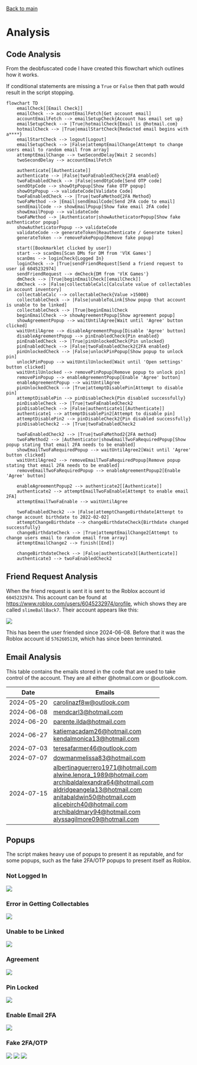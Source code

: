 [Back to main](./README.md)

# Analysis

## Code Analysis

From the deobfuscated code I have created this flowchart which outlines how it works.

If conditional statements are missing a `True` or `False` then that path would result in the script stopping.

```mermaid
flowchart TD
    emailCheck[[Email Check]]
    emailCheck --> accountEmailFetch[Get account email]
    accountEmailFetch --> emailSetupCheck{Account has email set up}
    emailSetupCheck --> |True|hotmailCheck{Email is @hotmail.com}
    hotmailCheck --> |True|emailStartCheck{Redacted email begins with a****}
    emailStartCheck --> logout[Logout]
    emailSetupCheck --> |False|attemptEmailChange[Attempt to change users email to random email from array]
    attemptEmailChange --> twoSecondDelay[Wait 2 seconds]
    twoSecondDelay --> accountEmailFetch

    authenticate[[Authenticate]]
    authenticate --> |False|twoFaEnabledCheck{2FA enabled}
    twoFaEnabledCheck --> |False|sendOtpCode[Send OTP code]
    sendOtpCode --> showOtpPopup[Show fake OTP popup]
    showOtpPopup --> validateCode[Validate Code]
    twoFaEnabledCheck --> |True|twoFaMethod{2FA Method}
    twoFaMethod --> |Email|sendEmailCode[Send 2FA code to email]
    sendEmailCode --> showEmailPopup[Show fake email 2FA code]
    showEmailPopup --> validateCode
    twoFaMethod --> |Authenticator|showAutheticatorPopup[Show fake authenticator popup]
    showAutheticatorPopup --> validateCode
    validateCode --> generateToken[Reauthenticate / Generate token]
    generateToken --> removeFakePopup[Remove fake popup]

    start([Bookmarklet clicked by user])
    start --> scanDms[Scan DMs for DM from 'VlK Games']
    scanDms --> loginCheck{Logged In}
    loginCheck --> |True|sendFriendRequest[Send a friend request to user id 6045232974]
    sendFriendRequest --> dmCheck{DM from 'VlK Games'}
    dmCheck --> |True|beginEmailCheck[[emailCheck]]
    dmCheck --> |False|collectableCalc[Calculate value of collectables in account inventory]
    collectableCalc --> collectableCheck{Value >15000}
    collectableCheck --> |False|unableToLink[Show popup that account is unable to be linked]
    collectableCheck --> |True|beginEmailCheck
    beginEmailCheck --> showAgreementPopup[Show agreement popup]
    showAgreementPopup --> waitUntilAgree[Wait until 'Agree' button clicked]
    waitUntilAgree --> disableAgreementPopup[Disable 'Agree' button]
    disableAgreementPopup --> pinEnabledCheck{Pin enabled}
    pinEnabledCheck --> |True|pinUnlockedCheck{Pin unlocked}
    pinEnabledCheck --> |False|twoFaEnabledCheck2{2FA enabled}
    pinUnlockedCheck --> |False|unlockPinPopup[Show popup to unlock pin]
    unlockPinPopup --> waitUntilUnlocked[Wait until 'Open settings' button clicked]
    waitUntilUnlocked --> removePinPopup[Remove popup to unlock pin]
    removePinPopup --> enableAgreementPopup[Enable 'Agree' button]
    enableAgreementPopup --> waitUntilAgree
    pinUnlockedCheck --> |True|attemptDisablePin[Attempt to disable pin]
    attemptDisablePin --> pinDisableCheck{Pin disabled successfully}
    pinDisableCheck --> |True|twoFaEnabledCheck2
    pinDisableCheck --> |False|authenticate1[[Authenticate]]
    authenticate1 --> attemptDisablePin2[Attempt to disable pin]
    attemptDisablePin2 --> pinDisableCheck2{Pin disabled successfully}
    pinDisableCheck2 --> |True|twoFaEnabledCheck2

    twoFaEnabledCheck2 --> |True|twoFaMethod2{2FA method}
    twoFaMethod2 --> |Authenticator|showEmailTwoFaRequiredPopup[Show popup stating that email 2FA needs to be enabled]
    showEmailTwoFaRequiredPopup --> waitUntilAgree2[Wait until 'Agree' button clicked]
    waitUntilAgree2 --> removeEmailTwoFaRequiredPopup[Remove popup stating that email 2FA needs to be enabled]
    removeEmailTwoFaRequiredPopup --> enableAgreementPopup2[Enable 'Agree' button]

    enableAgreementPopup2 --> authenticate2[[Authenticate]]
    authenticate2 --> attemptEmailTwoFaEnable[Attempt to enable email 2FA]
    attemptEmailTwoFaEnable --> waitUntilAgree

    twoFaEnabledCheck2 --> |False|attemptChangeBirthdate[Attenpt to change account birthdate to 2022-02-02]
    attemptChangeBirthdate --> changeBirthdateCheck{Birthdate changed successfully}
    changeBirthdateCheck --> |True|attemptEmailChange2[Attempt to change users email to random email from array]
    attemptEmailChange2 --> finish([End])

    changeBirthdateCheck --> |False|authenticate3[[Authenticate]]
    authenticate3 --> twoFaEnabledCheck2

```

## Friend Request Analysis

When the friend request is sent it is sent to the Roblox account id `6045232974`. This account can be found at https://www.roblox.com/users/6045232974/profile, which shows they are called `slimeBallBack7`. Their account appears like this:

![](./assets/roblox/friend.png)

This has been the user friended since 2024-06-08. Before that it was the Roblox account id `5762605139`, which has since been terminated.

## Email Analysis

This table contains the emails stored in the code that are used to take control of the account. They are all either @hotmail.com or @outlook.com.

| Date       | Emails                                                                                                                                                                                                                                                            |
| ---------- | ----------------------------------------------------------------------------------------------------------------------------------------------------------------------------------------------------------------------------------------------------------------- |
| 2024-05-20 | carolinazf8w@outlook.com                                                                                                                                                                                                                                          |
| 2024-06-08 | mendcarl3@hotmail.com                                                                                                                                                                                                                                             |
| 2024-06-20 | parente.ilda@hotmail.com                                                                                                                                                                                                                                          |
| 2024-06-27 | katiemacadam26@hotmail.com<br>kendalmonica13@hotmail.com                                                                                                                                                                                                          |
| 2024-07-03 | teresafarmer46@outlook.com                                                                                                                                                                                                                                        |
| 2024-07-07 | dowmanmelissa83@hotmail.com                                                                                                                                                                                                                                       |
| 2024-07-15 | albertinaguerrero1971@hotmail.com<br>alwine.lenora_1989@hotmail.com <br>archibaldalexandra64@hotmail.com <br>aldridgeangela13@hotmail.com<br>anitabaldwin50@hotmail.com<br>alicebirch40@hotmail.com<br>archibaldmary94@hotmail.com<br>alyssagilmore09@hotmail.com |

## Popups

The script makes heavy use of popups to present it as reputable, and for some popups, such as the fake 2FA/OTP popups to present itself as Roblox.

### Not Logged In

![](./assets/popups/notLoggedIn.png)

### Error in Getting Collectables

![](./assets/popups/refreshPage.png)

### Unable to be Linked

![](./assets/popups/unableToLink.png)

### Agreement

![](./assets/popups/agreement.png)

### Pin Locked

![](./assets/popups/pinLocked.png)

### Enable Email 2FA

![](./assets/popups/enable2fa.png)

### Fake 2FA/OTP

![](./assets/popups/2faEmail.png)
![](./assets/popups/2faAuthenticator.png)
![](./assets/popups/otpEmail.png)
